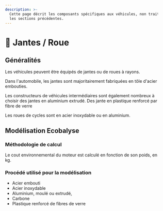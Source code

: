 ```yaml
---
description: >-
  Cette page décrit les composants spécifiques aux véhicules, non traités dans
  les sections précédentes.
---
```


# 🛞 Jantes / Roue

## Généralités

Les véhicules peuvent être équipés de jantes ou de roues à rayons.

Dans l'automobile, les jantes sont majoritairement fabriquées en tôle d'acier embouties.&#x20;

Les constructeurs de véhicules intermédiaires sont également nombreux à choisir des jantes en aluminium extrudé. Des jante en plastique renforcé par fibre de verre&#x20;

Les roues de cycles sont en acier inoxydable ou en aluminium.

## Modélisation Ecobalyse

### Méthodologie de calcul <a href="#methodologie-de-calcul" id="methodologie-de-calcul"></a>

Le cout environnemental du moteur est calculé en fonction de son poids, en kg.

### Procédé utilisé pour la modélisation

* Acier embouti
* Acier inoxydable
* Aluminium, moulé ou extrudé,
* Carbone
* Plastique renforcé de fibres de verre

